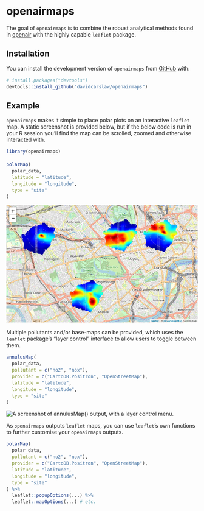 
<!-- README.md is generated from README.Rmd. Please edit that file -->

# openairmaps

The goal of `openairmaps` is to combine the robust analytical methods
found in [openair](https://davidcarslaw.github.io/openair/) with the
highly capable `leaflet` package.

## Installation

You can install the development version of `openairmaps` from
[GitHub](https://github.com/) with:

``` r
# install.packages("devtools")
devtools::install_github("davidcarslaw/openairmaps")
```

## Example

`openairmaps` makes it simple to place polar plots on an interactive
`leaflet` map. A static screenshot is provided below, but if the below
code is run in your R session you’ll find the map can be scrolled,
zoomed and otherwise interacted with.

``` r
library(openairmaps)

polarMap(
  polar_data, 
  latitude = "latitude", 
  longitude = "longitude",
  type = "site"
)
```

![A screenshot of `polarMap()` output.](man/figures/README-polarmap.png)

Multiple pollutants and/or base-maps can be provided, which uses the
`leaflet` package’s “layer control” interface to allow users to toggle
between them.

``` r
annulusMap(
  polar_data,
  pollutant = c("no2", "nox"),
  provider = c("CartoDB.Positron", "OpenStreetMap"),
  latitude = "latitude", 
  longitude = "longitude",
  type = "site"
)
```

![A screenshot of `annulusMap()` output, with a layer control
menu.](man/figures/README-annuluslayers.png)

As `openairmaps` outputs `leaflet` maps, you can use `leaflet`’s own
functions to further customise your `openairmaps` outputs.

``` r
polarMap(
  polar_data,
  pollutant = c("no2", "nox"),
  provider = c("CartoDB.Positron", "OpenStreetMap"),
  latitude = "latitude", 
  longitude = "longitude",
  type = "site"
) %>% 
  leaflet::popupOptions(...) %>% 
  leaflet::mapOptions(...) # etc.
```
